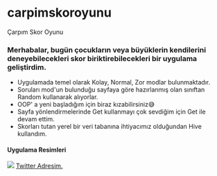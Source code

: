 # carpimskoroyunu
 Çarpım Skor Oyunu
 
<h3>Merhabalar, bugün çocukların veya büyüklerin kendilerini deneyebilecekleri skor biriktirebilecekleri bir uygulama geliştirdim.</h3>
<ul>
<li>Uygulamada temel olarak Kolay, Normal, Zor modlar bulunmaktadır.</li>
<li>Soruları mod'un bulunduğu sayfaya göre hazırlanmış olan sınıftan Random kullanarak alıyorlar.</li>
<li>OOP' a yeni başladığım için biraz kızabilirsiniz😅</li>
<li>Sayfa yönlendirmelerinde Get kullanmayı çok sevdiğim için Get ile devam ettim.</li>
<li>Skorları tutan yerel bir veri tabanına ihtiyacımız olduğundan Hive kullandım.</li>
</ul>
<h4>Uygulama Resimleri</h4>
<img src="https://user-images.githubusercontent.com/33373519/167050016-7616361f-a8dc-4b34-90d4-fce68d6012f4.jpg" />
<a href="https://twitter.com/edp_brn">Twitter Adresim.</a>
